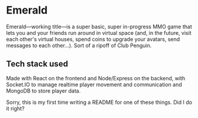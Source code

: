 # Emerald

Emerald—working title—is a super basic, super in-progress MMO game that lets you and your friends run around in virtual space (and, in the future, visit each other's virtual houses, spend coins to upgrade your avatars, send messages to each other...). Sort of a ripoff of Club Penguin.

## Tech stack used

Made with React on the frontend and Node/Express on the backend, with Socket.IO to manage realtime player movement and communication and MongoDB to store player data.

Sorry, this is my first time writing a README for one of these things. Did I do it right?
